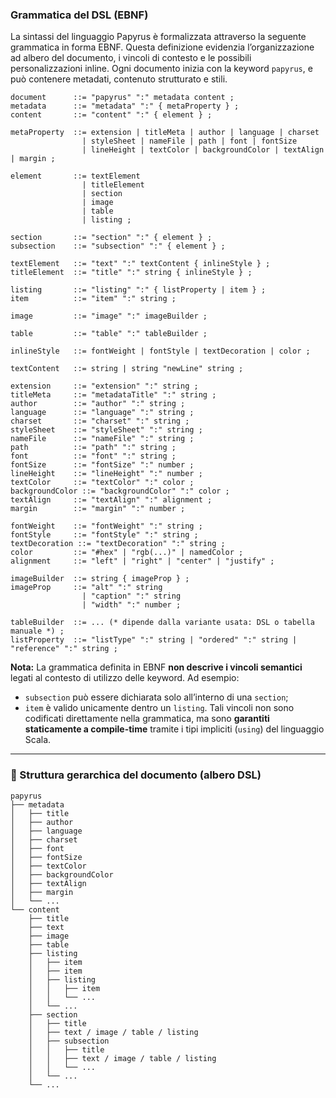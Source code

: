 ### Grammatica del DSL (EBNF)

La sintassi del linguaggio Papyrus è formalizzata attraverso la seguente grammatica in forma EBNF. Questa definizione evidenzia l’organizzazione ad albero del documento, i vincoli di contesto e le possibili personalizzazioni inline. Ogni documento inizia con la keyword `papyrus`, e può contenere metadati, contenuto strutturato e stili.

```ebnf
document      ::= "papyrus" ":" metadata content ;
metadata      ::= "metadata" ":" { metaProperty } ;
content       ::= "content" ":" { element } ;

metaProperty  ::= extension | titleMeta | author | language | charset
                | styleSheet | nameFile | path | font | fontSize
                | lineHeight | textColor | backgroundColor | textAlign | margin ;

element       ::= textElement
                | titleElement
                | section
                | image
                | table
                | listing ;

section       ::= "section" ":" { element } ;
subsection    ::= "subsection" ":" { element } ;

textElement   ::= "text" ":" textContent { inlineStyle } ;
titleElement  ::= "title" ":" string { inlineStyle } ;

listing       ::= "listing" ":" { listProperty | item } ;
item          ::= "item" ":" string ;

image         ::= "image" ":" imageBuilder ;

table         ::= "table" ":" tableBuilder ;

inlineStyle   ::= fontWeight | fontStyle | textDecoration | color ;

textContent   ::= string | string "newLine" string ;

extension     ::= "extension" ":" string ;
titleMeta     ::= "metadataTitle" ":" string ;
author        ::= "author" ":" string ;
language      ::= "language" ":" string ;
charset       ::= "charset" ":" string ;
styleSheet    ::= "styleSheet" ":" string ;
nameFile      ::= "nameFile" ":" string ;
path          ::= "path" ":" string ;
font          ::= "font" ":" string ;
fontSize      ::= "fontSize" ":" number ;
lineHeight    ::= "lineHeight" ":" number ;
textColor     ::= "textColor" ":" color ;
backgroundColor ::= "backgroundColor" ":" color ;
textAlign     ::= "textAlign" ":" alignment ;
margin        ::= "margin" ":" number ;

fontWeight    ::= "fontWeight" ":" string ;
fontStyle     ::= "fontStyle" ":" string ;
textDecoration ::= "textDecoration" ":" string ;
color         ::= "#hex" | "rgb(...)" | namedColor ;
alignment     ::= "left" | "right" | "center" | "justify" ;

imageBuilder  ::= string { imageProp } ;
imageProp     ::= "alt" ":" string
                | "caption" ":" string
                | "width" ":" number ;

tableBuilder  ::= ... (* dipende dalla variante usata: DSL o tabella manuale *) ;
listProperty  ::= "listType" ":" string | "ordered" ":" string | "reference" ":" string ;
```

**Nota:** La grammatica definita in EBNF **non descrive i vincoli semantici** legati al contesto di utilizzo delle keyword. Ad esempio:
- `subsection` può essere dichiarata solo all’interno di una `section`;
- `item` è valido unicamente dentro un `listing`.
Tali vincoli non sono codificati direttamente nella grammatica, ma sono **garantiti staticamente a compile-time** tramite i tipi impliciti (`using`) del linguaggio Scala.

---

### 🌳 Struttura gerarchica del documento (albero DSL)
```
papyrus
├── metadata
│   ├── title
│   ├── author
│   ├── language
│   ├── charset
│   ├── font
│   ├── fontSize
│   ├── textColor
│   ├── backgroundColor
│   ├── textAlign
│   ├── margin
│   └── ...
└── content
    ├── title
    ├── text
    ├── image
    ├── table
    ├── listing
    │   ├── item
    │   ├── item
    │   ├── listing
    │   │   ├── item
    │   │   └── ...
    │   └── ...
    ├── section
    │   ├── title
    │   ├── text / image / table / listing
    │   ├── subsection
    │   │   ├── title
    │   │   ├── text / image / table / listing
    │   │   └── ...
    │   └── ...
    └── ...
```

